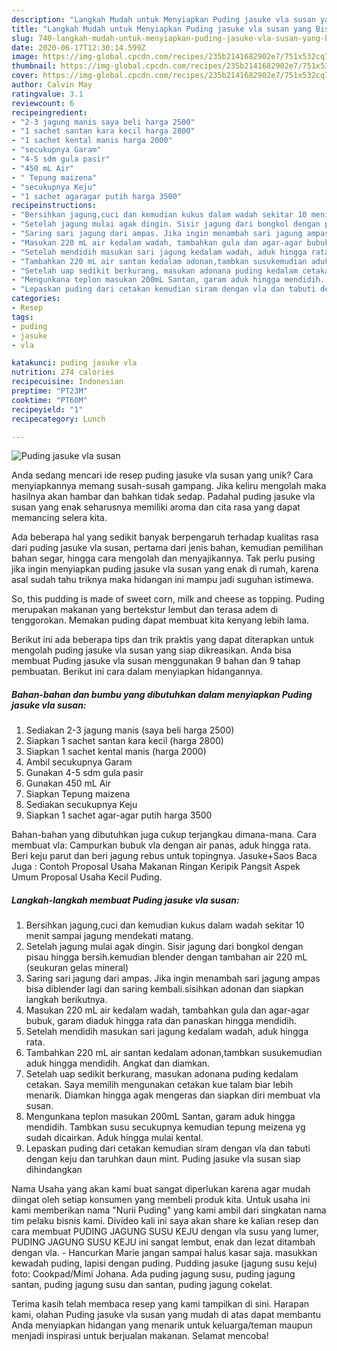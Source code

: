 ```yaml
---
description: "Langkah Mudah untuk Menyiapkan Puding jasuke vla susan yang Bisa Manjain Lidah"
title: "Langkah Mudah untuk Menyiapkan Puding jasuke vla susan yang Bisa Manjain Lidah"
slug: 740-langkah-mudah-untuk-menyiapkan-puding-jasuke-vla-susan-yang-bisa-manjain-lidah
date: 2020-06-17T12:30:14.599Z
image: https://img-global.cpcdn.com/recipes/235b2141682902e7/751x532cq70/puding-jasuke-vla-susan-foto-resep-utama.jpg
thumbnail: https://img-global.cpcdn.com/recipes/235b2141682902e7/751x532cq70/puding-jasuke-vla-susan-foto-resep-utama.jpg
cover: https://img-global.cpcdn.com/recipes/235b2141682902e7/751x532cq70/puding-jasuke-vla-susan-foto-resep-utama.jpg
author: Calvin May
ratingvalue: 3.1
reviewcount: 6
recipeingredient:
- "2-3 jagung manis saya beli harga 2500"
- "1 sachet santan kara kecil harga 2800"
- "1 sachet kental manis harga 2000"
- "secukupnya Garam"
- "4-5 sdm gula pasir"
- "450 mL Air"
- " Tepung maizena"
- "secukupnya Keju"
- "1 sachet agaragar putih harga 3500"
recipeinstructions:
- "Bersihkan jagung,cuci dan kemudian kukus dalam wadah sekitar 10 menit sampai jagung mendekati matang."
- "Setelah jagung mulai agak dingin. Sisir jagung dari bongkol dengan pisau hingga bersih.kemudian blender dengan tambahan air 220 mL (seukuran gelas mineral)"
- "Saring sari jagung dari ampas. Jika ingin menambah sari jagung ampas bisa diblender lagi dan saring kembali.sisihkan adonan dan siapkan langkah berikutnya."
- "Masukan 220 mL air kedalam wadah, tambahkan gula dan agar-agar bubuk, garam diaduk hingga rata dan panaskan hingga mendidih."
- "Setelah mendidih masukan sari jagung kedalam wadah, aduk hingga rata."
- "Tambahkan 220 mL air santan kedalam adonan,tambkan susukemudian aduk hingga mendidih. Angkat dan diamkan."
- "Setelah uap sedikit berkurang, masukan adonana puding kedalam cetakan. Saya memilih mengunakan cetakan kue talam biar lebih menarik. Diamkan hingga agak mengeras dan siapkan diri membuat vla susan."
- "Mengunkana teplon masukan 200mL Santan, garam aduk hingga mendidih. Tambkan susu secukupnya kemudian tepung meizena yg sudah dicairkan. Aduk hingga mulai kental."
- "Lepaskan puding dari cetakan kemudian siram dengan vla dan tabuti dengan keju dan taruhkan daun mint. Puding jasuke vla susan siap dihindangkan"
categories:
- Resep
tags:
- puding
- jasuke
- vla

katakunci: puding jasuke vla 
nutrition: 274 calories
recipecuisine: Indonesian
preptime: "PT23M"
cooktime: "PT60M"
recipeyield: "1"
recipecategory: Lunch

---
```



![Puding jasuke vla susan](https://img-global.cpcdn.com/recipes/235b2141682902e7/751x532cq70/puding-jasuke-vla-susan-foto-resep-utama.jpg)

Anda sedang mencari ide resep puding jasuke vla susan yang unik? Cara menyiapkannya memang susah-susah gampang. Jika keliru mengolah maka hasilnya akan hambar dan bahkan tidak sedap. Padahal puding jasuke vla susan yang enak seharusnya memiliki aroma dan cita rasa yang dapat memancing selera kita.

Ada beberapa hal yang sedikit banyak berpengaruh terhadap kualitas rasa dari puding jasuke vla susan, pertama dari jenis bahan, kemudian pemilihan bahan segar, hingga cara mengolah dan menyajikannya. Tak perlu pusing jika ingin menyiapkan puding jasuke vla susan yang enak di rumah, karena asal sudah tahu triknya maka hidangan ini mampu jadi suguhan istimewa.

So, this pudding is made of sweet corn, milk and cheese as topping. Puding merupakan makanan yang bertekstur lembut dan terasa adem di tenggorokan. Memakan puding dapat membuat kita kenyang lebih lama.


Berikut ini ada beberapa tips dan trik praktis yang dapat diterapkan untuk mengolah puding jasuke vla susan yang siap dikreasikan. Anda bisa membuat Puding jasuke vla susan menggunakan 9 bahan dan 9 tahap pembuatan. Berikut ini cara dalam menyiapkan hidangannya.

<!--inarticleads1-->

##### Bahan-bahan dan bumbu yang dibutuhkan dalam menyiapkan Puding jasuke vla susan:

1. Sediakan 2-3 jagung manis (saya beli harga 2500)
1. Siapkan 1 sachet santan kara kecil (harga 2800)
1. Siapkan 1 sachet kental manis (harga 2000)
1. Ambil secukupnya Garam
1. Gunakan 4-5 sdm gula pasir
1. Gunakan 450 mL Air
1. Siapkan  Tepung maizena
1. Sediakan secukupnya Keju
1. Siapkan 1 sachet agar-agar putih harga 3500


Bahan-bahan yang dibutuhkan juga cukup terjangkau dimana-mana. Cara membuat vla: Campurkan bubuk vla dengan air panas, aduk hingga rata. Beri keju parut dan beri jagung rebus untuk topingnya. Jasuke+Saos Baca Juga : Contoh Proposal Usaha Makanan Ringan Keripik Pangsit Aspek Umum Proposal Usaha Kecil Puding. 

<!--inarticleads2-->

##### Langkah-langkah membuat Puding jasuke vla susan:

1. Bersihkan jagung,cuci dan kemudian kukus dalam wadah sekitar 10 menit sampai jagung mendekati matang.
1. Setelah jagung mulai agak dingin. Sisir jagung dari bongkol dengan pisau hingga bersih.kemudian blender dengan tambahan air 220 mL (seukuran gelas mineral)
1. Saring sari jagung dari ampas. Jika ingin menambah sari jagung ampas bisa diblender lagi dan saring kembali.sisihkan adonan dan siapkan langkah berikutnya.
1. Masukan 220 mL air kedalam wadah, tambahkan gula dan agar-agar bubuk, garam diaduk hingga rata dan panaskan hingga mendidih.
1. Setelah mendidih masukan sari jagung kedalam wadah, aduk hingga rata.
1. Tambahkan 220 mL air santan kedalam adonan,tambkan susukemudian aduk hingga mendidih. Angkat dan diamkan.
1. Setelah uap sedikit berkurang, masukan adonana puding kedalam cetakan. Saya memilih mengunakan cetakan kue talam biar lebih menarik. Diamkan hingga agak mengeras dan siapkan diri membuat vla susan.
1. Mengunkana teplon masukan 200mL Santan, garam aduk hingga mendidih. Tambkan susu secukupnya kemudian tepung meizena yg sudah dicairkan. Aduk hingga mulai kental.
1. Lepaskan puding dari cetakan kemudian siram dengan vla dan tabuti dengan keju dan taruhkan daun mint. Puding jasuke vla susan siap dihindangkan


Nama Usaha yang akan kami buat sangat diperlukan karena agar mudah diingat oleh setiap konsumen yang membeli produk kita. Untuk usaha ini kami memberikan nama &#34;Nurii Puding&#34; yang kami ambil dari singkatan nama tim pelaku bisnis kami. Divideo kali ini saya akan share ke kalian resep dan cara membuat PUDING JAGUNG SUSU KEJU dengan vla susu yang lumer, PUDING JAGUNG SUSU KEJU ini sangat lembut, enak dan lezat ditambah dengan vla. - Hancurkan Marie jangan sampai halus kasar saja. masukkan kewadah puding, lapisi dengan puding. Pudding jasuke (jagung susu keju) foto: Cookpad/Mimi Johana. Ada puding jagung susu, puding jagung santan, puding jagung susu dan santan, puding jagung cokelat. 

Terima kasih telah membaca resep yang kami tampilkan di sini. Harapan kami, olahan Puding jasuke vla susan yang mudah di atas dapat membantu Anda menyiapkan hidangan yang menarik untuk keluarga/teman maupun menjadi inspirasi untuk berjualan makanan. Selamat mencoba!
